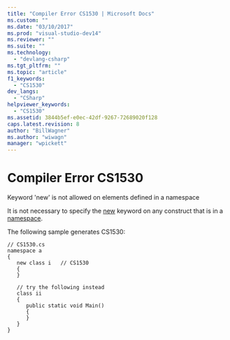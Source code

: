 ```yaml
---
title: "Compiler Error CS1530 | Microsoft Docs"
ms.custom: ""
ms.date: "03/10/2017"
ms.prod: "visual-studio-dev14"
ms.reviewer: ""
ms.suite: ""
ms.technology: 
  - "devlang-csharp"
ms.tgt_pltfrm: ""
ms.topic: "article"
f1_keywords: 
  - "CS1530"
dev_langs: 
  - "CSharp"
helpviewer_keywords: 
  - "CS1530"
ms.assetid: 3844b5ef-e0ec-42df-9267-72689020f128
caps.latest.revision: 8
author: "BillWagner"
ms.author: "wiwagn"
manager: "wpickett"
---
```

# Compiler Error CS1530
Keyword 'new' is not allowed on elements defined in a namespace  
  
 It is not necessary to specify the [new](../../csharp/language-reference/keywords/new.md) keyword on any construct that is in a [namespace](../../csharp/language-reference/keywords/namespace.md).  
  
 The following sample generates CS1530:  
  
```  
// CS1530.cs  
namespace a  
{  
   new class i   // CS1530  
   {  
   }  
  
   // try the following instead  
   class ii  
   {  
      public static void Main()  
      {  
      }  
   }  
}  
```